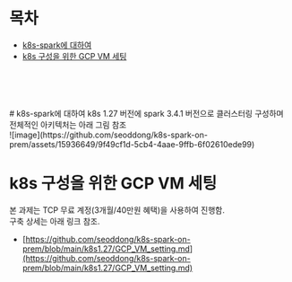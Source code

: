 # 목차
- [k8s-spark에 대하여](#k8s-spark에-대하여)
- [k8s 구성을 위한 GCP VM 세팅](#k8s-구성을-위한-gcp-vm-세팅)

<br>
<br>
<br>
<br>
# k8s-spark에 대하여
k8s 1.27 버전에 spark 3.4.1 버전으로 클러스터링 구성하며 전체적인 아키텍처는 아래 그림 참조<br>
![image](https://github.com/seoddong/k8s-spark-on-prem/assets/15936649/9f49cf1d-5cb4-4aae-9ffb-6f02610ede99)



# k8s 구성을 위한 GCP VM 세팅
본 과제는 TCP 무료 계정(3개월/40만원 혜택)을 사용하여 진행함.<br>
구축 상세는 아래 링크 참조.
- [https://github.com/seoddong/k8s-spark-on-prem/blob/main/k8s1.27/GCP_VM_setting.md](https://github.com/seoddong/k8s-spark-on-prem/blob/main/k8s1.27/GCP_VM_setting.md)


